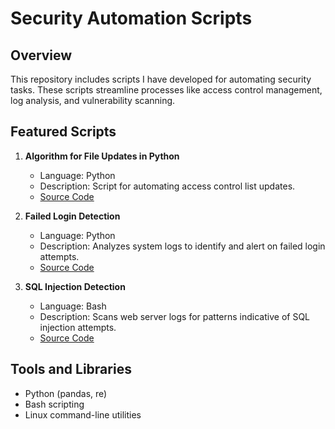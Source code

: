 # Security Automation Scripts

## Overview
This repository includes scripts I have developed for automating security tasks. These scripts streamline processes like access control management, log analysis, and vulnerability scanning.

## Featured Scripts
1. **Algorithm for File Updates in Python**
   - Language: Python
   - Description: Script for automating access control list updates.
   - [Source Code](https://github.com/JLSecOps/JLcyberfortress/blob/main/scripts/Algorithm%20for%20file%20updates%20in%20Python.md)

2. **Failed Login Detection**
   - Language: Python
   - Description: Analyzes system logs to identify and alert on failed login attempts.
   - [Source Code](https://github.com/JLSecOps/JLcyberfortress/blob/main/incident-response/Incident%20report%20analysis.md)

3. **SQL Injection Detection**
   - Language: Bash
   - Description: Scans web server logs for patterns indicative of SQL injection attempts.
   - [Source Code](https://github.com/JLSecOps/JLcyberfortress/blob/main/scripts/Apply%20filters%20to%20SQL%20queries.md)

## Tools and Libraries
- Python (pandas, re)
- Bash scripting
- Linux command-line utilities
